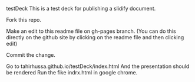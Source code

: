  testDeck
This is a test deck for publishing a slidify document.

Fork this repo.

Make an edit to this readme file on gh-pages branch. (You can do this directly on the github site by clicking on the readme file and then clicking edit)

Commit the change.

Go to tahirhussa.github.io/testDeck/index.html And the presentation should be rendered
Run the fike indrx.html in google chrome.
